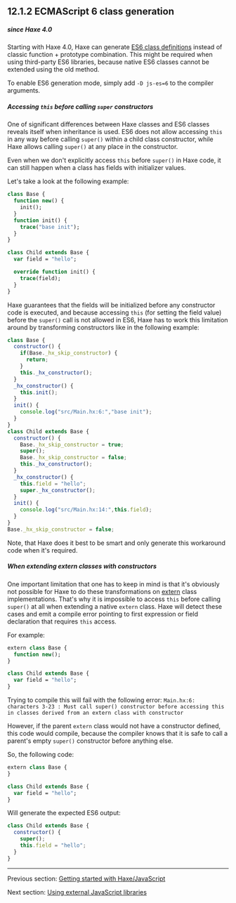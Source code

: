 ## 12.1.2 ECMAScript 6 class generation

##### since Haxe 4.0

Starting with Haxe 4.0, Haxe can generate [ES6 class definitions](https://developer.mozilla.org/en-US/docs/Web/JavaScript/Reference/Classes) instead of classic function + prototype combination. This might be required when using third-party ES6 libraries, because native ES6 classes cannot be extended using the old method.

To enable ES6 generation mode, simply add `-D js-es=6` to the compiler arguments.

##### Accessing `this` before calling `super` constructors

One of significant differences between Haxe classes and ES6 classes reveals itself when inheritance is used. ES6 does not allow accessing `this` in any way before calling `super()` within a child class constructor, while Haxe allows calling `super()` at any place in the constructor.

Even when we don't explicitly access `this` before `super()` in Haxe code, it can still happen when a class has fields with initializer values.

Let's take a look at the following example:

```haxe
class Base {
  function new() {
    init();
  }
  function init() {
    trace("base init");
  }
}

class Child extends Base {
  var field = "hello";

  override function init() {
    trace(field);
  }
}
```

Haxe guarantees that the fields will be initialized before any constructor code is executed, and because accessing `this` (for setting the field value) before the `super()` call is not allowed in ES6, Haxe has to work this limitation around by transforming constructors like in the following example:

```js
class Base {
  constructor() {
    if(Base._hx_skip_constructor) {
      return;
    }
    this._hx_constructor();
  }
  _hx_constructor() {
    this.init();
  }
  init() {
    console.log("src/Main.hx:6:","base init");
  }
}
class Child extends Base {
  constructor() {
    Base._hx_skip_constructor = true;
    super();
    Base._hx_skip_constructor = false;
    this._hx_constructor();
  }
  _hx_constructor() {
    this.field = "hello";
    super._hx_constructor();
  }
  init() {
    console.log("src/Main.hx:14:",this.field);
  }
}
Base._hx_skip_constructor = false;
```

Note, that Haxe does it best to be smart and only generate this workaround code when it's required.

##### When extending extern classes with constructors

One important limitation that one has to keep in mind is that it's obviously not possible for Haxe to do these transformations on [extern](https://haxe.org/manual/lf-externs.html) class implementations. That's why it is impossible to access `this` before calling `super()` at all when extending a native `extern` class. Haxe will detect these cases and emit a compile error pointing to first expression or field declaration that requires `this` access.

For example:

```haxe
extern class Base {
  function new();
}

class Child extends Base {
  var field = "hello";
}
```

Trying to compile this will fail with the following error: `Main.hx:6: characters 3-23 : Must call super() constructor before accessing this in classes derived from an extern class with constructor`

However, if the parent `extern` class would not have a constructor defined, this code would compile, because the compiler knows that it is safe to call a parent's empty `super()` constructor before anything else.

So, the following code:

```haxe
extern class Base {
}

class Child extends Base {
  var field = "hello";
}
```

Will generate the expected ES6 output:

```js
class Child extends Base {
  constructor() {
    super();
    this.field = "hello";
  }
}
```

---

Previous section: [Getting started with Haxe/JavaScript](target-javascript-getting-started.md)

Next section: [Using external JavaScript libraries](target-javascript-external-libraries.md)